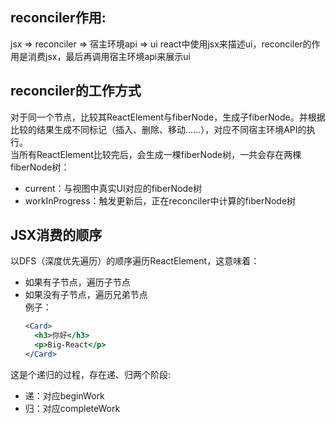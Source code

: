 ## reconciler作用:  
jsx => reconciler => 宿主环境api => ui
react中使用jsx来描述ui，reconciler的作用是消费jsx，最后再调用宿主环境api来展示ui

## reconciler的工作方式
对于同一个节点，比较其ReactElement与fiberNode，生成子fiberNode。并根据比较的结果生成不同标记（插入、删除、移动......），对应不同宿主环境API的执行。  
当所有ReactElement比较完后，会生成一棵fiberNode树，一共会存在两棵fiberNode树：
* current：与视图中真实UI对应的fiberNode树
* workInProgress：触发更新后，正在reconciler中计算的fiberNode树
  
## JSX消费的顺序
以DFS（深度优先遍历）的顺序遍历ReactElement，这意味着：  
* 如果有子节点，遍历子节点
* 如果没有子节点，遍历兄弟节点  
例子：  
  ```jsx
  <Card>
    <h3>你好</h3>
    <p>Big-React</p>
  </Card>
  ```
这是个递归的过程，存在递、归两个阶段:  
* 递：对应beginWork
* 归：对应completeWork
